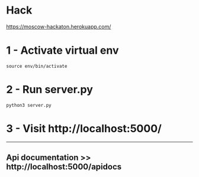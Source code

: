 # Hack
https://moscow-hackaton.herokuapp.com/
# 1 - Activate virtual env
	source env/bin/activate
# 2 - Run server.py
	python3 server.py
# 3 - Visit http://localhost:5000/
***
## Api documentation >> http://localhost:5000/apidocs
